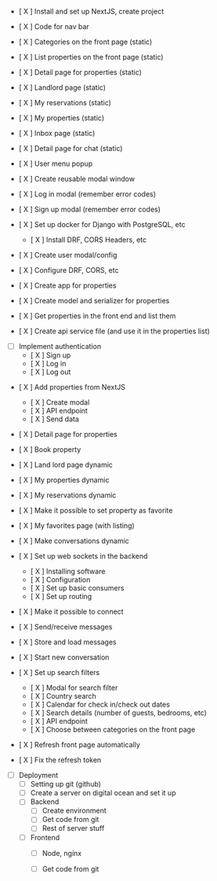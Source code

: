 - [ X ] Install and set up NextJS, create project
- [ X ] Code for nav bar
- [ X ] Categories on the front page (static)
- [ X ] List properties on the front page (static)
- [ X ] Detail page for properties (static)
- [ X ] Landlord page (static)
- [ X ] My reservations (static)
- [ X ] My properties (static)
- [ X ] Inbox page (static)
- [ X ] Detail page for chat (static)
- [ X ] User menu popup
- [ X ] Create reusable modal window
- [ X ] Log in modal (remember error codes)
- [ X ] Sign up modal (remember error codes)

- [ X ] Set up docker for Django with PostgreSQL, etc
  - [ X ] Install DRF, CORS Headers, etc
- [ X ] Create user modal/config
- [ X ] Configure DRF, CORS, etc
- [ X ] Create app for properties
- [ X ] Create model and serializer for properties
- [ X ] Get properties in the front end and list them

- [ X ] Create api service file (and use it in the properties list)

- [ ] Implement authentication
  - [ X ] Sign up
  - [ X ] Log in
  - [ X ] Log out

- [ X ] Add properties from NextJS
  - [ X ] Create modal
  - [ X ] API endpoint
  - [ X ] Send data
   
- [ X ] Detail page for properties
- [ X ] Book property
- [ X ] Land lord page dynamic
- [ X ] My properties dynamic
- [ X ] My reservations dynamic
- [ X ] Make it possible to set property as favorite
- [ X ] My favorites page (with listing)
- [ X ] Make conversations dynamic

- [ X ] Set up web sockets in the backend
  - [ X ] Installing software
  - [ X ] Configuration
  - [ X ] Set up basic consumers
  - [ X ] Set up routing
- [ X ] Make it possible to connect
- [ X ] Send/receive messages
- [ X ] Store and load messages
- [ X ] Start new conversation

- [ X ] Set up search filters
  - [ X ] Modal for search filter
  - [ X ] Country search
  - [ X ] Calendar for check in/check out dates
  - [ X ] Search details (number of guests, bedrooms, etc)
  - [ X ] API endpoint
  - [ X ] Choose between categories on the front page

- [ X ] Refresh front page automatically
- [ X ] Fix the refresh token

- [ ] Deployment
  - [ ] Setting up git (github)
  - [ ] Create a server on digital ocean and set it up
  - [ ] Backend
    - [ ] Create environment
    - [ ] Get code from git
    - [ ] Rest of server stuff
  - [ ] Frontend
    - [ ] Node, nginx
    - [ ] Get code from git


























